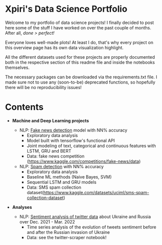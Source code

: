 # Xpiri's Data Science Portfolio

Welcome to my portfolio of data science projects! I finally decided to post here some of the stuff I have worked on over the past couple of months. After all, <i> done > perfect!</i>

Everyone loves well-made plots! At least I do, that's why every project on this overview page has its own data visualization highlight.

All the different datasets used for these projects are properly documented both in the respective section of this readme file and inside the notebooks themselves. 

The necessary packages can be downloaded via the requirements.txt file. I made sure not to use any (soon-to-be) deprecated functions, so hopefully there will be no reproducibility issues! 

# Contents 

* **Machine and Deep Learning projects**

  * NLP: [Fake news detection]() model with NN% accuracy
    * Exploratory data analysis
    * Model built with tensorflow's functional API
    * Joint modeling of text, categorical and continuous features with LSTM, GRU and BERT 
    * Data: fake news competition (https://www.kaggle.com/competitions/fake-news/data)
  * NLP: [Spam detection]() with NN% accuracy
    * Exploratory data analysis 
    * Baseline ML methods (Naive Bayes, SVM)
    * Sequential LSTM and GRU models
    * Data: SMS spam collection dataset(https://www.kaggle.com/datasets/uciml/sms-spam-collection-dataset)

* **Analyses**
  * NLP: [Sentiment analysis of twitter data]() about Ukraine and Russia over Dec. 2021 - Mar. 2022
    * Time series analysis of the evolution of tweets sentiment before and after the Russian invasion of Ukraine
    * Data: see the twitter-scraper notebook! 



